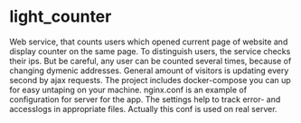 # light_counter

Web service, that counts users which opened current page of website and display counter on the same page. To distinguish users, the service checks their ips. But be careful, any user can be counted several times, because of changing dymenic addresses. General amount of visitors is updating every second by ajax requests. The project includes docker-compose you can up for easy untaping on your machine. nginx.conf is an example of configuration for server for the app. The settings help to track error- and accesslogs in appropriate files. Actually this conf is used on real server.

